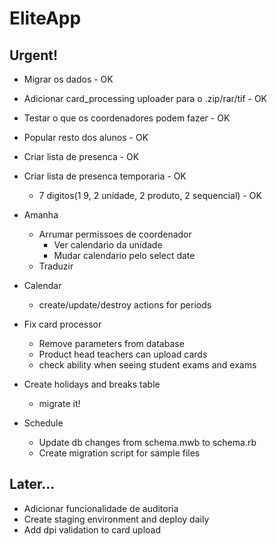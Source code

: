 # EliteApp

## Urgent!

* Migrar os dados - OK
* Adicionar card_processing uploader para o .zip/rar/tif - OK
* Testar o que os coordenadores podem fazer - OK
* Popular resto dos alunos - OK

* Criar lista de presenca - OK
* Criar lista de presenca temporaria - OK
  * 7 digitos(1 9, 2 unidade, 2 produto, 2 sequencial) - OK

* Amanha
  * Arrumar permissoes de coordenador
    * Ver calendario da unidade
    * Mudar calendario pelo select date
  * Traduzir


* Calendar
  * create/update/destroy actions for periods

* Fix card processor 
  * Remove parameters from database
  * Product head teachers can upload cards
  * check ability when seeing student exams and exams

* Create holidays and breaks table
  * migrate it!

* Schedule
  * Update db changes from schema.mwb to schema.rb
  * Create migration script for sample files


## Later...

* Adicionar funcionalidade de auditoria
* Create staging environment and deploy daily
* Add dpi validation to card upload


